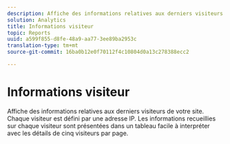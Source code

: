 ```yaml
---
description: Affiche des informations relatives aux derniers visiteurs de votre site. Chaque visiteur est défini par une adresse IP. Les informations recueillies sur chaque visiteur sont présentées dans un tableau facile à interpréter avec les détails de cinq visiteurs par page.
solution: Analytics
title: Informations visiteur
topic: Reports
uuid: a599f855-d8fe-48a9-aa77-3ee89ba2953c
translation-type: tm+mt
source-git-commit: 16ba0b12e0f70112f4c10804d0a13c278388ecc2

---
```



# Informations visiteur

Affiche des informations relatives aux derniers visiteurs de votre site. Chaque visiteur est défini par une adresse IP. Les informations recueillies sur chaque visiteur sont présentées dans un tableau facile à interpréter avec les détails de cinq visiteurs par page.

